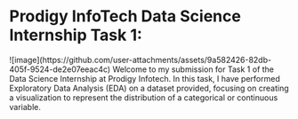 <h1>Prodigy InfoTech Data Science Internship Task 1:</h1>
![image](https://github.com/user-attachments/assets/9a582426-82db-405f-9524-de2e07eeac4c)
Welcome to my submission for Task 1 of the Data Science Internship at Prodigy Infotech. In this task, I have performed Exploratory Data Analysis (EDA) on a dataset provided, focusing on creating a visualization to represent the distribution of a categorical or continuous variable.



